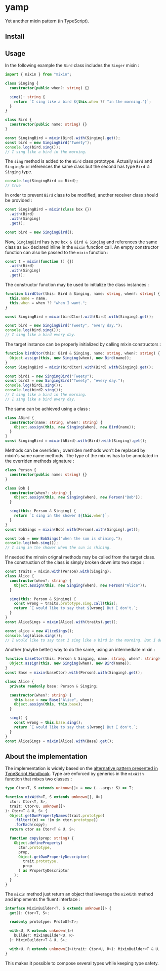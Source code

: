 # yamp
Yet another mixin pattern (in TypeScript).



## Install

## Usage

In the following example the `Bird` class includes the `Singer` mixin :
```typescript
import { mixin } from "mixin";

class Singing {
  constructor(public when?: string) {}

  sing(): string {
    return `I sing like a bird ${this.when ?? "in the morning."}`;
  }
}

class Bird {
  constructor(public name: string) {}
}

const SingingBird = mixin(Bird).with(Singing).get();
const bird = new SingingBird("Tweety");
console.log(bird.sing());
// I sing like a bird in the morning.
```
The `sing` method is added to the `Bird` class prototype. Actually `Bird` and `SingingBrid` references the same class but the second has type `Bird & Singing` type.
```typescript
console.log(SingingBird == Bird);
// true
```

In order to prevent `Bird` class to be modified, another receiver class should be provided :
```typescript
const SingingBird = mixin(class box {})
  .with(Bird)
  .with(Singing)
  .get();

const bird = new SingingBird();
```
Now, `SingingBird` has type `box & Bird & Singing` and references the same class as `box` declared inline in the `mixin` function call. An empty constructor function can also be passed to the `mixin` function :
```typescript
const t = mixin(function () {})
  .with(Bird)
  .with(Singing)
  .get();
```

The constructor function may be used to initialize the class instances :
```typescript
function birdCtor(this: Bird & Singing, name: string, when?: string) {
  this.name = name;
  this.when = when ?? "when I want.";
}

const SingingBird = mixin(birdCtor).with(Bird).with(Singing).get();

const bird = new SingingBird("Tweety", "every day.");
console.log(bird.sing());
// I sing like a bird every day.
```
The target instance can be properly initialized by calling mixin constructors :
```typescript
function birdCtor(this: Bird & Singing, name: string, when?: string) {
  Object.assign(this, new Singing(when), new Bird(name));
}
const SingingBird = mixin(birdCtor).with(Bird).with(Singing).get();

const bird1 = new SingingBird("Tweety");
const bird2 = new SingingBird("Tweety", "every day.");
console.log(bird1.sing());
console.log(bird2.sing());
// I sing like a bird in the morning.
// I sing like a bird every day.
```
The same can be achieved using a class :
```typescript
class ABird {
  constructor(name: string, when?: string) {
    Object.assign(this, new Singing(when), new Bird(name));
  }
}
const SingingBird = mixin(ABird).with(Bird).with(Singing).get();
```
Methods can be overriden ; overriden methods won't be replaced by mixin's same name methods. The type of the mixins has to be annotated in the overriden methods signature :
```typescript
class Person {
  constructor(public name: string) {}
}

class Bob {
  constructor(when?: string) {
    Object.assign(this, new Singing(when), new Person("Bob"));
  }

  sing(this: Person & Singing) {
    return `I sing in the shower ${this.when}`;
  }
}
const BobSings = mixin(Bob).with(Person).with(Singing).get();

const bob = new BobSings("when the sun is shining.");
console.log(bob.sing());
// I sing in the shower when the sun is shining.
```
If needed the minxin orignal methods may be called from the target class. The construction of the class is simply broken down into two steps :
```typescript
const traits = mixin.with(Person).with(Singing);
class Alice {
  constructor(when?: string) {
    Object.assign(this, new Singing(when), new Person("Alice"));
  }

  sing(this: Person & Singing) {
    const wrong = traits.prototype.sing.call(this);
    return `I would like to say that ${wrong} But I don't.`;
  }
}
const AliceSings = mixin(Alice).with(traits).get();

const alice = new AliceSings();
console.log(alice.sing());
// I would like to say that I sing like a bird in the morning. But I don't.
```
Another (maybe better) way to do the same, using an intermediate mixin :
```typescript
function baseCtor(this: Person & Singing, name: string, when?: string) {
  Object.assign(this, new Singing(when), new Bird(name));
}
const Base = mixin(baseCtor).with(Person).with(Singing).get();

class Alice {
  private readonly base: Person & Singing;

  constructor(when?: string) {
    this.base = new Base("Alice", when);
    Object.assign(this, this.base);
  }

  sing() {
    const wrong = this.base.sing();
    return `I would like to say that ${wrong} But I don't.`;
  }
}
const AliceSings = mixin(Alice).with(Base).get();
```

## About the implementation

The implementation is widely based on the [alternative pattern presented in TypeScript Handbook](https://www.typescriptlang.org/docs/handbook/mixins.html#alternative-pattern). Type are enforced by generics in the `mixWith` function that mixes two classes :

```typescript
type Ctor<T, S extends unknown[]> = new (...args: S) => T;

function mixWith<T, S extends unknown[], U>(
  ctor: Ctor<T, S>,
  trait: Ctor<U, unknown[]>
): Ctor<T & U, S> {
  Object.getOwnPropertyNames(trait.prototype)
    .filter((m) => !(m in ctor.prototype))
    .forEach(copy);
  return ctor as Ctor<T & U, S>;

  function copy(prop: string) {
    Object.defineProperty(
      ctor.prototype,
      prop,
      Object.getOwnPropertyDescriptor(
        trait.prototype,
        prop
      ) as PropertyDescriptor
    );
  }
}
```

The `mixin` method just return an object that leverage the `mixWith` method and implements the fluent interface :
```typescript
interface MixinBuilder<T, S extends unknown[]> {
  get(): Ctor<T, S>;

  readonly prototype: ProtoOf<T>;

  with<U, R extends unknown[]>(
    builder: MixinBuilder<U, R>
  ): MixinBuilder<T & U, S>;

  with<U, R extends unknown[]>(trait: Ctor<U, R>): MixinBuilder<T & U, S>;
}
```
This makes it possible to compose several types while keeping type safety.